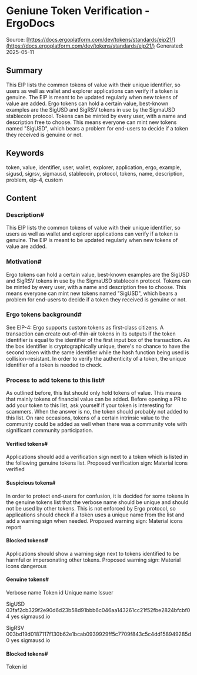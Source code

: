 # Geniune Token Verification - ErgoDocs
Source: [https://docs.ergoplatform.com/dev/tokens/standards/eip21/](https://docs.ergoplatform.com/dev/tokens/standards/eip21/)
Generated: 2025-05-11

## Summary
This EIP lists the common tokens of value with their unique identifier, so users as well as wallet and explorer applications can verify if a token is genuine. The EIP is meant to be updated regularly when new tokens of value are added. Ergo tokens can hold a certain value, best-known examples are the SigUSD and SigRSV tokens in use by the SigmaUSD stablecoin protocol. Tokens can be minted by every user, with a name and description free to choose. This means everyone can mint new tokens named "SigUSD", which bears a problem for end-users to decide if a token they received is genuine or not.

## Keywords
token, value, identifier, user, wallet, explorer, application, ergo, example, sigusd, sigrsv, sigmausd, stablecoin, protocol, tokens, name, description, problem, eip-4, custom

## Content
### Description#
This EIP lists the common tokens of value with their unique identifier, so users as well as wallet and explorer applications can verify if a token is genuine. The EIP is meant to be updated regularly when new tokens of value are added.

### Motivation#
Ergo tokens can hold a certain value, best-known examples are the SigUSD and SigRSV tokens in use by the SigmaUSD stablecoin protocol. 
Tokens can be minted by every user, with a name and description free to choose. This means everyone can mint new tokens named "SigUSD", which bears a problem for end-users to decide if a token they received is genuine or not.

### Ergo tokens background#
See EIP-4: Ergo supports custom tokens as first-class citizens. A transaction can create out-of-thin-air tokens in its outputs if the token 
identifier is equal to the identifier of the first input box of the transaction.
As the box identifier is cryptographically unique, there's no chance to have the second token with the same identifier while the hash function being used 
is collision-resistant.
In order to verify the authenticity of a token, the unique identifier of a token is needed to check.

### Process to add tokens to this list#
As outlined before, this list should only hold tokens of value. This means that mainly tokens of financial value can be added. Before opening a PR to add your token to this list, ask yourself if your token is interesting for scammers. When the answer is no, the token should probably not added to this list. 
On rare occasions, tokens of a certain intrinsic value to the community could be added as well when there was a community vote with significant community participation.

#### Verified tokens#
Applications should add a verification sign next to a token which is listed in the following genuine tokens list.
Proposed verification sign: Material icons verified

#### Suspicious tokens#
In order to protect end-users for confusion, it is decided for some tokens in the genuine tokens list that the verbose name should be 
unique and should not be used by other tokens. 
This is not enforced by Ergo protocol, so applications should check if a token uses a unique name from the list and add a warning sign when needed.
Proposed warning sign: Material icons report

#### Blocked tokens#
Applications should show a warning sign next to tokens identified to be harmful or impersonating other tokens.
Proposed warning sign: Material icons dangerous

#### Genuine tokens#
Verbose name
Token id
Unique name
Issuer




SigUSD
03faf2cb329f2e90d6d23b58d91bbb6c046aa143261cc21f52fbe2824bfcbf04
yes
sigmausd.io


SigRSV
003bd19d0187117f130b62e1bcab0939929ff5c7709f843c5c4dd158949285d0
yes
sigmausd.io

#### Blocked tokens#
Token id

